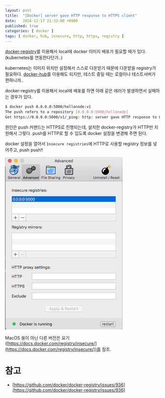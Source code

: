 ```yaml
---
layout: post
title:  "[Docker] server gave HTTP response to HTTPS client"
date:   2016-12-17 21:33:00 +0900
published: true
categories: [ docker ]
tags: [ docker, hub, insecure, http, https, registry ]
---
```


[docker-registry](https://hub.docker.com/_/registry/)를 이용해서 local에 docker 이미지 배포가 필요할 때가 있다. (kubernetes를 연동한다던가..)

kubernetes는 이미지 위치만 설정해서 스스로 다운받기 때문에 다운받을 registry가 필요하다. [docker-hub](https://hub.docker.com/)를 이용해도 되지만, 테스트 중일 때는 로컬이나 테스트서버가 편하니까..

docker-registry를 이용해서 local에 배포를 하면 아래 같은 에러가 발생하면서 실패하는 경우가 있다.

```bash
$ docker push 0.0.0.0:5000/hellonode:v1
The push refers to a repository [0.0.0.0:5000/hellonode]
Get https://0.0.0.0:5000/v1/_ping: http: server gave HTTP response to HTTPS client
```

원인은 push 커맨드는 HTTPS로 진행되는데, 설치한 docker-registry가 HTTP만 지원해서 그렇다. push를 HTTP로 할 수 있도록 docker 설정을 변경해 주면 된다.

docker 설정을 열어서 `Insecure registries`에 HTTP로 사용할 registry 정보를 넣어주고, push push!!

![docker insecure registry config](/assets/img/2016-12-17-docker-http-response-to-https-client.png)

MacOS 용이 아닌 다른 버전은 요기([https://docs.docker.com/registry/insecure/](https://docs.docker.com/registry/insecure/))를 참조.

# 참고
- [https://github.com/docker/docker-registry/issues/936](https://github.com/docker/docker-registry/issues/936)
